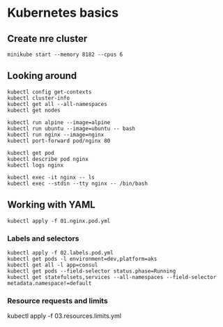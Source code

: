 # Kubernetes basics 

## Create nre cluster
```
minikube start --memory 8182 --cpus 6
```

## Looking around 

```
kubectl config get-contexts
kubectl cluster-info
kubectl get all --all-namespaces
kubectl get nodes

kubectl run alpine --image=alpine
kubectl run ubuntu --image=ubuntu -- bash
kubectl run nginx --image=nginx
kubectl port-forward pod/nginx 80

kubectl get pod
kubectl describe pod nginx
kubectl logs nginx

kubectl exec -it nginx -- ls
kubectl exec --stdin --tty nginx -- /bin/bash
```

## Working with YAML
```
kubectl apply -f 01.nginx.pod.yml
```

### Labels and selectors
```
kubectl apply -f 02.labels.pod.yml
kubectl get pods -l environment=dev,platform=aks
kubectl get all -l app=consul
kubectl get pods --field-selector status.phase=Running
kubectl get statefulsets,services --all-namespaces --field-selector metadata.namespace!=default
```

### Resource requests and limits
kubectl apply -f 03.resources.limits.yml

